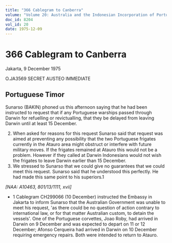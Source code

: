 ```yaml
---
title: "366 Cablegram to Canberra"
volume: "Volume 20: Australia and the Indonesian Incorporation of Portuguese Timor, 1974-1976"
doc_id: 8204
vol_id: 20
date: 1975-12-09
---
```


# 366 Cablegram to Canberra

Jakarta, 9 December 1975

O.JA3569 SECRET AUSTEO IMMEDIATE

## Portuguese Timor

Sunarso (BAKIN) phoned us this afternoon saying that he had been instructed to request that if any Portuguese warships passed through Darwin for refuelling or revictualling, that they be delayed from leaving Darwin until at least 15 December.

  2. When asked for reasons for this request Sunarso said that request was aimed at preventing any possibility that the two Portuguese frigates currently in the Atauro area might obstruct or interfere with future military moves. If the frigates remained at Atauro this would not be a problem. However if they called at Darwin Indonesians would not wish the frigates to leave Darwin earlier than 15 December.
  3. We stressed to Sunarso that we could give no guarantees that we could meet this request. Sunarso said that he understood this perfectly. He had made this same point to his superiors.1



_[NAA: A10463, 801/13/1111, xvii]_

  * 1 Cablegram CH299066 (10 December) instructed the Embassy in Jakarta to inform Sunarso that the Australian Government was unable to meet his request, 'as there could be no question of action contrary to international law, or for that matter Australian custom, to detain the vessels'. One of the Portuguese corvettes, Joao Roby, had arrived in Darwin on 9 December and was expected to depart on 11 or 12 December; Afonso Cerqueira had arrived in Darwin on 10 December requiring emergency repairs. Both were intended to return to Atauro.



